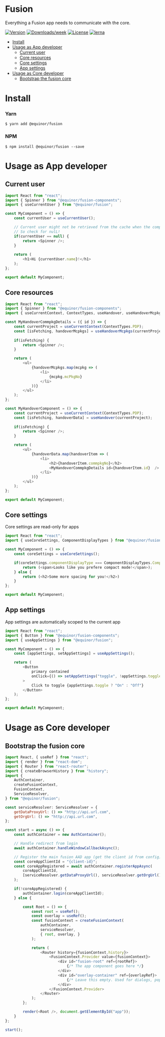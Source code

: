 Fusion
===================

Everything a Fusion app needs to communicate with the core.

[![Version](https://img.shields.io/npm/v/@equinor/fusion.svg)](https://npmjs.org/package/@equinor/fusion)
[![Downloads/week](https://img.shields.io/npm/dw/@equinor/fusion.svg)](https://npmjs.org/package/@equinor/fusion)
[![License](https://img.shields.io/npm/l/@equinor/fusion.svg)](https://github.com/equinor/fusion/blob/master/package.json)
[![lerna](https://img.shields.io/badge/maintained%20with-lerna-cc00ff.svg)](https://lerna.js.org/)


* [Install](#install)
* [Usage as App developer](#usage-as-app-developer)
    * [Current user](#current-user)
    * [Core resources](#core-resources)
    * [Core settings](#core-settings)
    * [App settings](#app-settings)
* [Usage as Core developer](#usage-as-core-developer)
    * [Bootstrap the fusion core](#bootstrap-the-fusion-core)

# Install

### Yarn
```sh-session
$ yarn add @equinor/fusion
```

### NPM
```sh-session
$ npm install @equinor/fusion --save
```


# Usage as App developer

## Current user

```javascript
import React from "react";
import { Spinner } from "@equinor/fusion-components";
import { useCurrentUser } from "@equinor/fusion";

const MyComponent = () => {
    const currentUser = useCurrentUser();

    // Current user might not be retrieved from the cache when the component loads,
    // So check for nulL!
    if(currentUser == null) {
        return <Spinner />;
    }
    
    return (
        <h1>Hi {currentUser.name}!</h1>
    );
};

export default MyComponent; 

```

## Core resources

```javascript
import React from "react";
import { Spinner } from "@equinor/fusion-components";
import { useCurrentContext, ContextTypes, useHandover, useHandoverMcpkgs } from "@equinor/fusion";

const MyHandoverCommpkgDetails = ({ id }) => {
    const currentProject = useCurrentContext(ContextTypes.PDP);
    const [isFetching, handoverMcpkgs] = useHandoverMcpkgs(currentProject, id);
    
    if(isFetching) {
        return <Spinner />;
    }

    return (
        <ul>
            {handoverMcpkgs.map(mcpkg => (
                <li>
                    {mcpkg.mcPkgNo}
                </li>
            ))}
        </ul>
    );
};

const MyHandoverComponent = () => {
    const currentProject = useCurrentContext(ContextTypes.PDP);
    const [isFetching, handoverData] = useHandover(currentProject);
    
    if(isFetching) {
        return <Spinner />;
    }

    return (
        <ul>
            {handoverData.map(handoverItem => (
                <li>
                    <h2>{handoverItem.commpkgNo}</h2>
                    <MyHandoverCommpkgDetails id={handoverItem.id}  />
                </li>
            ))}
        </ul>
    );
};

export default MyComponent; 

```

## Core settings
Core settings are read-only for apps
```javascript
import React from "react";
import { useCoreSettings, ComponentDisplayTypes } from "@equinor/fusion";

const MyComponent = () => {
    const coreSettings = useCoreSettings();

    if(coreSettings.componentDisplayType === ComponentDisplayTypes.Compact) {
        return (<span>Looks like you prefere compact mode!</span>);
    } else {
        return (<h2>Some more spacing for you!</h2>)
    }
};

export default MyComponent; 

```

## App settings
App settings are automatically scoped to the current app
```javascript
import React from "react";
import { Button } from "@equinor/fusion-components";
import { useAppSettings } from "@equinor/fusion";

const MyComponent = () => {
    const [appSettings, setAppSettings] = useAppSettings();

    return (
        <Button
            primary contained
            onClick={() => setAppSettings("toggle", !appSettings.toggle)}
        >
            Click to toggle {appSettings.toggle ? "On" : "Off"}
        </Button>
    );
};

export default MyComponent; 

```

# Usage as Core developer

## Bootstrap the fusion core
```javascript
import React, { useRef } from "react";
import { render } from "react-dom";
import { Router } from "react-router";
import { createBrowserHistory } from "history";
import {
    AuthContainer,
    createFusionContext,
    FusionContext,
    ServiceResolver,
} from "@equinor/fusion";

const serviceResolver: ServiceResolver = {
    getDataProxyUrl: () => "http://api.url.com",
    getOrgUrl: () => "http://api.url.com",
};

const start = async () => {
    const authContainer = new AuthContainer();

    // Handle redirect from login
    await authContainer.handleWindowCallbackAsync();

    // Register the main fusion AAD app (get the client id from config)
    const coreAppClientId = "{client-id}";
    const coreAppRegistered = await authContainer.registerAppAsync(
        coreAppClientId,
        [serviceResolver.getDataProxyUrl(), serviceResolver.getOrgUrl()]
    );

    if(!coreAppRegistered) {
        authContainer.login(coreAppClientId);
    } else {

        const Root = () => {
            const root = useRef();
            const overlay = useRef();
            const fusionContext = createFusionContext(
                authContainer,
                serviceResolver,
                { root, overlay, }
            );

            return (
                <Router history={fusionContext.history}>
                    <FusionContext.Provider value={fusionContext}>
                        <div id="fusion-root" ref={rootRef}>
                            {/* The app component goes here */}
                        </div>
                        <div id="overlay-container" ref={overlayRef}>
                            {/* Leave this empty. Used for dialogs, popovers, tooltips etc. */}
                        </div>
                    </FusionContext.Provider>
                </Router>
            );
        };

        render(<Root />, document.getElementById("app"));
    }
};

start();
```